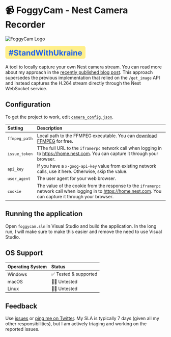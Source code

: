 # 📹 FoggyCam - Nest Camera Recorder

![FoggyCam Logo](/media/foggycam-logo.png)

[![Stand With Ukraine](https://raw.githubusercontent.com/vshymanskyy/StandWithUkraine/main/badges/StandWithUkraine.svg)](https://den.dev/ukraine)

A tool to locally capture your own Nest camera stream. You can read more about my approach in the [recently published blog post](https://den.dev/blog/free-nest-video-recording/). This approach supersedes the previous implementation that relied on the `/get_image` API and instead captures the H.264 stream directly through the Nest WebSocket service.

## Configuration

To get the project to work, edit [`camera_config.json`](/foggycam/camera_config.json).

| Setting | Description |
|:--------|:------------|
| `ffmpeg_path` | Local path to the FFMPEG executable. You can [download FFMPEG](https://ffmpeg.org/download.html) for free. |
| `issue_token` | TThe full URL to the `iframerpc` network call when logging in to https://home.nest.com. You can capture it through your browser. |
| `api_key` | If you have a `x-goog-api-key` value from existing network calls, use it here. Otherwise, skip the value. |
| `user_agent` | The user agent for your web browser. |
| `cookie` | The value of the cookie from the response to the `iframerpc` network call when logging in to https://home.nest.com. You can capture it through your browser. |

## Running the application

Open `foggycam.sln` in Visual Studio and build the application. In the long run, I will make sure to make this easier and remove the need to use Visual Studio.

## OS Support

| Operating System | Status |
|:-----------------|:-------|
| Windows          | ✅ Tested & supported |
| macOS            | 🙋‍♂️ Untested |
| Linux            | 🙋‍♂️ Untested |

## Feedback

Use [issues](https://github.com/dend/foggycam/issues) or [ping me on Twitter](https://twitter.com/denniscode). My SLA is typically 7 days (given all my other responsibilities), but I am actively triaging and working on the reported issues.
